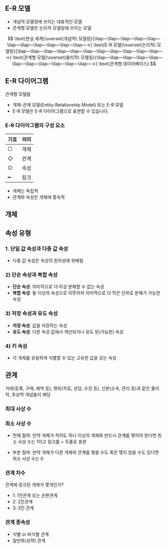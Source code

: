 ## E-R 모델
- 개념적 모델링에 쓰이는 대표적인 모델
- 관계형 모델은 논리적 모델링에 쓰이는 모델

$$
\text{현실 세계}\overset{개념적\ 모델링}{\llap—\llap—\llap—\llap—\llap—\llap—\llap—\llap—\llap—\llap—\llap—→}
\text{E-R 모델}\overset{논리적\ 모델링}{\llap—\llap—\llap—\llap—\llap—\llap—\llap—\llap—\llap—\llap—\llap—→}
\text{관계형 모델}\overset{물리적\ 모델링}{\llap—\llap—\llap—\llap—\llap—\llap—\llap—\llap—\llap—\llap—\llap—→}
\text{관계형 데이터베이스}
$$

## E-R 다이어그램
관계형 모델을 
- 개체-관계 모델(Entity-Relationship Model) 또는 E-R 모델
- E-R 모델은 E-R 다이어그램으로 표현할 수 있습니다.

### E-R 다이아그램의 구성 요소
|기호|의미|
|---|---|
|&#9744;|개체|
|&#9671;|관계|
|&#9675;|속성|
|━|링크|

- 개체는 독립적
- 관계와 속성은 개체에 종속적

## 개체

## 속성 유형

### 1. 단일 값 속성과 다중 값 속성
- 다중 값 속성은 속성의 원자성에 위배됨
### 2) 단순 속성과 복합 속성
- **단순 속성**: 의미적으로 더 이상 분해할 수 없는 속성
- **복합 속성**: 둘 이상의 속성으로 이루어져 의미적으로 더 작은 단위로 분해가 가능한 속성

### 3) 저장 속성과 유도 속성
- **저장 속성**: 값을 저장하는 속성
- **유도 속성**: 다른 속성 값에서 계산되거나 유도 된(가능한) 속성

### 4) 키 속성
- 각 개체를 유일하게 식별할 수 있는 고유한 값을 갖는 속성


## 관계

거래(등록, 구매, 예약 등), 행위(치료, 상담, 수강 등), 신분(소속, 관리 등)과 같은 물리
적, 추상적 개념들이 해당

### 최대 사상 수

### 최소 사상 수

- 전체 참여: 만약 개체가 적어도 하나 이상의 개체와 반드시 관계를 맺어야 한다면 최소 사상 수는 1이고
링크를 = 두줄로 표현

- 부분 참여: 만약 개체가 다른 개체와 관계를 맺을 수도 혹은 맺지 않을 수도 있다면 최소 사상 수는 0

### 관계 차수

관계에 링크된 개체가 몇개인가?
- 1: 1진관계 또는 순환관계
- 2: 2진관계
- 3: 3진 관계

### 관계 종속성

- 식별 or 비식별 관계
- 일반화(상하) 관계
